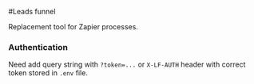 #Leads funnel

Replacement tool for Zapier processes. 

### Authentication

Need add query string with `?token=...` or `X-LF-AUTH` header with correct token stored in `.env` file.   
